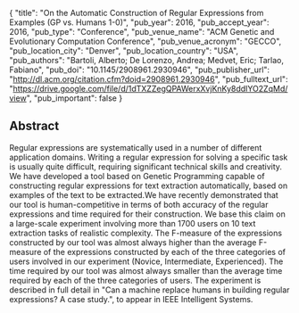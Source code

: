 {
  "title": "On the Automatic Construction of Regular Expressions from Examples (GP vs. Humans 1-0)",
  "pub_year": 2016,
  "pub_accept_year": 2016,
  "pub_type": "Conference",
  "pub_venue_name": "ACM Genetic and Evolutionary Computation Conference",
  "pub_venue_acronym": "GECCO",
  "pub_location_city": "Denver",
  "pub_location_country": "USA",
  "pub_authors": "Bartoli, Alberto; De Lorenzo, Andrea; Medvet, Eric; Tarlao, Fabiano",
  "pub_doi": "10.1145/2908961.2930946",
  "pub_publisher_url": "http://dl.acm.org/citation.cfm?doid=2908961.2930946",
  "pub_fulltext_url": "https://drive.google.com/file/d/1dTXZZegQPAWerxXvjKnKy8ddIYO2ZqMd/view",
  "pub_important": false
}

## Abstract
Regular expressions are systematically used in a number of different application domains. Writing a regular expression for solving a specific task is usually quite difficult, requiring significant technical skills and creativity. We have developed a tool based on Genetic Programming capable of constructing regular expressions for text extraction automatically, based on examples of the text to be extracted.We have recently demonstrated that our tool is human-competitive in terms of both accuracy of the regular expressions and time required for their construction. We base this claim on a large-scale experiment involving more than 1700 users on 10 text extraction tasks of realistic complexity. The F-measure of the expressions constructed by our tool was almost always higher than the average F-measure of the expressions constructed by each of the three categories of users involved in our experiment (Novice, Intermediate, Experienced). The time required by our tool was almost always smaller than the average time required by each of the three categories of users. The experiment is described in full detail in "Can a machine replace humans in building regular expressions? A case study.", to appear in IEEE Intelligent Systems.

